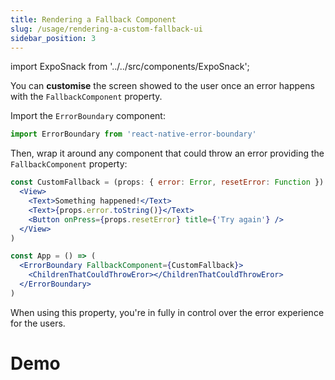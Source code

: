 ```yaml
---
title: Rendering a Fallback Component
slug: /usage/rendering-a-custom-fallback-ui
sidebar_position: 3
---
```

import ExpoSnack from '../../src/components/ExpoSnack';

You can **customise** the screen showed to the user once an error happens with the `FallbackComponent` property.

Import the `ErrorBoundary` component:

```js
import ErrorBoundary from 'react-native-error-boundary'
```

Then, wrap it around any component that could throw an error providing the `FallbackComponent` property:

```jsx
const CustomFallback = (props: { error: Error, resetError: Function }) => (
  <View>
    <Text>Something happened!</Text>
    <Text>{props.error.toString()}</Text>
    <Button onPress={props.resetError} title={'Try again'} />
  </View>
)

const App = () => (
  <ErrorBoundary FallbackComponent={CustomFallback}>
    <ChildrenThatCouldThrowEror></ChildrenThatCouldThrowEror>
  </ErrorBoundary>
)
```

When using this property, you're in fully in control over the error experience for the users.

# Demo

<ExpoSnack id="@carloscuesta/react-native-error-boundary-fallbackcomponent" />
